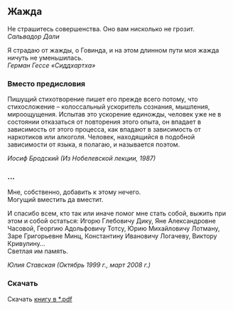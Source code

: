 ## Жажда

Не страшитесь совершенства. Оно вам нисколько не грозит.  
*Сальвадор Дали*

Я страдаю от жажды, о Говинда, и на этом длинном пути моя жажда ничуть не уменьшилась.  
*Герман Гессе «Сиддхартха»*

### Вместо предисловия

Пишущий стихотворение пишет его прежде всего потому, что стихосложение – колоссальный ускоритель сознания, мышления, мироощущения. Испытав это ускорение единожды, человек уже не в состоянии отказаться от повторения этого опыта, он впадает в зависимость от этого процесса, как впадают в зависимость от наркотиков или алкоголя. Человек, находящийся в подобной зависимости от языка, я полагаю, и называется поэтом.

*Иосиф Бродский (Из Нобелевской лекции, 1987)*

### ...

Мне, собственно, добавить к этому нечего.  
Могущий вместить да вместит.  

И спасибо всем, кто так или иначе помог мне стать собой, выжить при этом  и собой остаться: Игорю Глебовичу Дику, Яне Александровне Часовой, Георгию Адольфовичу Тотсу, Юрию Михайловичу Лотману, Заре Григорьевне Минц,  Константину Ивановичу Логачеву, Виктору Кривулину…  
Светлая им память.  

*Юлия Ставская (Октябрь 1999 г., март 2008 г.)*

### Скачать

Скачать [книгу в *.pdf](_media/pdf.pdf ':include')